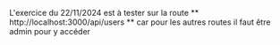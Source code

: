 ﻿L'exercice du 22/11/2024 est à tester sur la route ** http://localhost:3000/api/users ** car pour les autres routes il faut être admin pour y accéder

